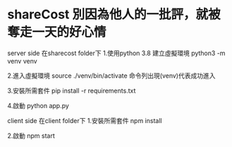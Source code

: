 # shareCost 別因為他人的一批評，就被奪走一天的好心情
server side
在sharecost folder下
1.使用python 3.8 建立虛擬環境
python3 -m venv venv

2.進入虛擬環境
source ./venv/bin/activate
命令列出現(venv)代表成功進入

3.安裝所需套件
pip install -r requirements.txt

4.啟動
python app.py

client side
在client folder下
1.安裝所需套件
npm install

2.啟動
npm start
